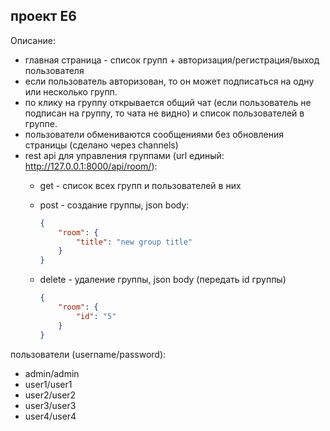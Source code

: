 ## проект E6

Описание:

- главная страница - список групп + авторизация/регистрация/выход пользователя
- если пользователь авторизован, то он может подписаться на одну или несколько групп.
- по клику на группу открывается общий чат (если пользователь не подписан на группу, то чата не видно) и список пользователей в группе.
- пользователи обмениваются сообщениями без обновления страницы (сделано через channels)
- rest api для управления группами (url единый: <http://127.0.0.1:8000/api/room/>):
  - get - список всех групп и пользователей в них
  - post - создание группы, json body:

    ```JSON
    {
        "room": {
            "title": "new group title"
        }
    }
    ```

  - delete - удаление группы, json body (передать id группы)

    ```JSON
    {
        "room": {
            "id": "5"
        }
    }
    ```

пользователи (username/password):

- admin/admin
- user1/user1
- user2/user2
- user3/user3
- user4/user4
